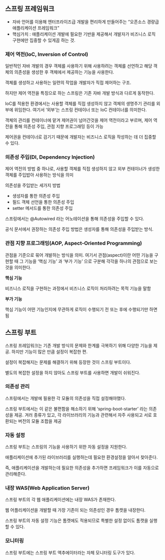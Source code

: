 ## 스프링 프레임워크

- 자바 언어를 이용해 엔터프라이즈급 개발을 편리하게 만들어주는 “오픈소스 경량급 애플리케이션 프레임워크”
- 핵심가치 : 애플리케이션 개발에 필요한 기반을 제공해서 개발자가 비즈니스 로직 구현에만 집중할 수 있게끔 하는 것.

### 제어 역전(IoC, Inversion of Control)

일반적인 자바 개발의 경우 객체를 사용하기 위해 사용하려는 객체를 선언하고 해당 객체의 의존성을 생성한 후 객체에서 제공하는 기능을 사용한다.

객체를 생성하고 사용하는 일련의 작업을 개발자가 직접 제어하는 구조.

하지만 제어 역전을 특징으로 하는 스프링은 기존 자바 개발 방식과 다르게 동작한다.

IoC를 적용한 환경에서는 사용할 객체를 직접 생성하지 않고 객체의 생명주기 관리를 외부에 위임한다. 여기서 ‘외부’는 스프링 컨테이너 또는 IoC 컨테이너를 의미한다.

객체의 관리를 컨테이너에 맡겨 제어권이 넘어간것을 제어 역전이라고 부르며, 제어 역전을 통해 의존성 주입, 관점 지향 프로그래밍 등이 가능

제어권을 컨테이너로 검기기 때문에 개발자는 비즈니스 로직을 작성하는 데 더 집중할 수 있다.

### 의존성 주입(DI, Dependency Injection)

제어 역전의 방법 중 하나로, 사용할 객체를 직접 생성하지 않고 외부 컨테이너가 생성한 객체를 주입밥아 사용하는 방식을 의미

의존성을 주입받는 세가지 방법

- 생성자를 통한 의존성 주입
- 필드 객체 선언을 통한 의존성 주입
- setter 메서드를 통한 의존성 주입

스프링에서는 @Autowired 라는 어노테이션을 통해 의존성을 주입할 수 있다.

공식 문서에서 권장하는 의존성 주입 방법은 생성자를 통해 의존성을 주입받는 방식.

### 관점 지향 프로그래밍(AOP, Aspect-Oriented Programming)

관점을 기준으로 묶어 개발하는 방식을 의미. 여기서 관점(aspect)이란 어떤 기능을 구현할 때 그 기능을 ‘핵심 기능’ 과 ‘부가 기능’ 으로 구분해 각각을 하나의 관점으로 보는것을 의미한다.

**핵심 기능**

비즈니스 로직을 구현하는 과정에서 비즈니스 로직이 처리하려는 목적 기능을 말함

**부가 기능**

핵심 기능이 어떤 기능인지에 무관하게 로직이 수행되기 전 또는 후에 수행되기만 하면 됨

## 스프링 부트

스프링 프레임워크는 기존 개발 방식의 문제와 한계를 극복하기 위해 다양한 기능을 제공. 하지만 기능이 많은 만큼 설정이 복잡한 편.

설정이 복잡해지는 문제를 해결하기 위해 등장한 것이 스프링 부트이다.

별도의 복잡한 설정을 하지 않아도 스프링 부트를 사용하면 개발이 쉬워진다.

### 의존성 관리

스프링에서는 개발에 필용한 각 모듈의 의존성을 직접 설정해야했다.

스프링 부트에서는 이 같은 불편함을 해소하기 위해 ‘spring-boot-starter’ 라는 의존성을 제공. 겨러 종류가 있고, 각 라이브러리의 기능과 관련해서 자주 사용되고 서로 호환되는 버전의 모듈 조합을 제공

### 자동 설정

스프링 부트는 스프링의 기능을 사용하기 위한 자동 설정을 지원한다.

애플리케이션에 추가된 라이브러리를 실행하는데 필요한 환경설정을 알아서 찾아준다.

즉, 애플리케이션을 개발하는데 필요한 의존성을 추가하면 프레임워크가 이를 자동으로 관리해준다.

### 내장 WAS(Web Application Server)

스프링 부트의 각 웹 애플리케이션에는 내장 WAS가 존재한다.

웹 어플리케이션을 개발할 때 가장 기존이 되는 의존성인 경우 톰캣을 내장한다.

스프링 부트의 자동 설정 기능은 톰캣에도 적용되므로 특별한 설정 없이도 톰캣을 실행할 수 있다.

### 모니터링

스프링 부트에는 스프링 부트 액추에이터라는 자체 모니터링 도구가 있다.
